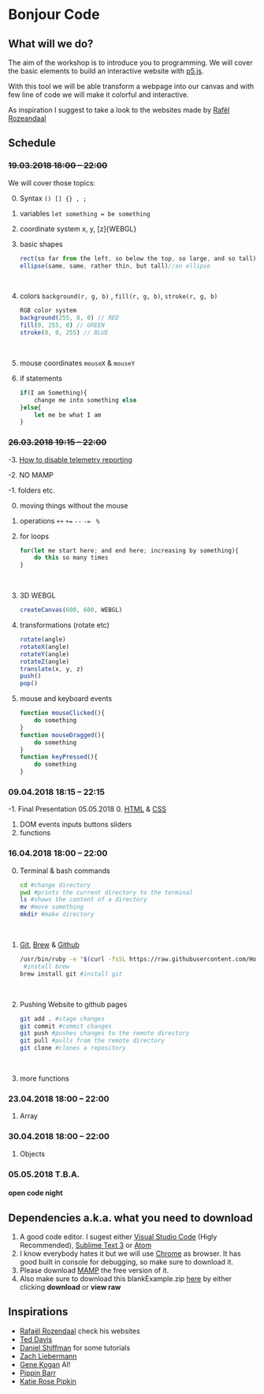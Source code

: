 # Bonjour Code

## What will we do?

The aim of the workshop is to introduce you to programming. We will cover the basic elements to build an interactive website with [p5.js](https://p5js.org/). 

With this tool we will be able transform a webpage into our canvas and with few line of code we will make it colorful and interactive.

As inspiration I suggest to take a look to the websites made by [Rafël Rozeandaal](https://www.newrafael.com/websites/)

## Schedule

### ~~19.03.2018 18:00 – 22:00~~

We will cover those topics:

0. Syntax `() [] {} , ;` 

1. variables `let something = be something`

2. coordinate system x, y, [z]{WEBGL}

3. basic shapes

   ```javascript
   rect(so far from the left, so below the top, so large, and so tall)//a rect
   ellipse(same, same, rather thin, but tall)//an ellipse
   ```

   ​

4. colors `background(r, g, b)` , `fill(r, g, b)`, `stroke(r, g, b)`

   ```javascript
   RGB color system
   background(255, 0, 0) // RED
   fill(0, 255, 0) // GREEN
   stroke(0, 0, 255) // BLUE
   ```

   ​

5. mouse coordinates `mouseX`  & `mouseY`

6. if statements

   ```javascript
   if(I am Something){
       change me into something else
   }else{
       let me be what I am
   }
   ```

### ~~26.03.2018 19:15 – 22:00~~

-3. [How to disable telemetry reporting](https://code.visualstudio.com/docs/supporting/faq#_how-to-disable-telemetry-reporting)

-2. NO MAMP

-1. folders etc.

0. moving things without the mouse


1. operations `++` `+=` `--` `-=` ` %`

2. for loops

   ```javascript
   for(let me start here; and end here; increasing by something){
       do this so many times
   }
   ```

   ​
3. 3D WEBGL
    ```javascript
    createCanvas(600, 600, WEBGL)
    ```

4. transformations (rotate etc)
    ```javascript
    rotate(angle)
    rotateX(angle)
    rotateY(angle)
    rotateZ(angle)
    translate(x, y, z)
    push()
    pop()
    ```

5. mouse and keyboard events
    ```javascript
    function mouseClicked(){
        do something
    }
    function mouseDragged(){
        do something
    }
    function keyPressed(){
        do something
    }
    ```
### 09.04.2018 18:15 – 22:15

-1. Final Presentation 05.05.2018
0. [HTML](https://www.w3schools.com/tags/default.asp) & [CSS](https://www.w3schools.com/cssref/default.asp)
1. DOM events inputs buttons sliders
2. functions

### 16.04.2018 18:00 – 22:00

0. Terminal & bash commands

   ```bash
   cd #change directory
   pwd #prints the current directory to the terminal
   ls #shows the content of a directory
   mv #move something
   mkdir #make directory
   ```

   ​

1. [Git](https://git-scm.com/), [Brew](https://brew.sh/) & [Github](https://github.com/)

   ```bash
   /usr/bin/ruby -e "$(curl -fsSL https://raw.githubusercontent.com/Homebrew/install/master/install)"
    #install brew
   brew install git #install git
   ```

   ​

2. Pushing Website to github pages

   ```bash
   git add . #stage changes
   git commit #commit changes
   git push #pushes changes to the remote directory
   git pull #pulls from the remote directory
   git clone #clones a repository
   ```

   ​

3. more functions

### 23.04.2018 18:00 – 22:00

1. Array

### 30.04.2018 18:00 – 22:00

1. Objects

### 05.05.2018 T.B.A.

#### open code night

## Dependencies a.k.a. what you need to download

1. A good code editor. I sugest either [Visual Studio Code](https://code.visualstudio.com/) (Higly Recommended),  [Sublime Text 3](https://www.sublimetext.com/) or [Atom](https://atom.io/)
2. I know everybody hates it but we will use [Chrome](https://www.google.com/chrome/) as browser. It has good built in console for debugging, so make sure to download it.
3. Please download [MAMP](https://www.mamp.info/de/) the free version of it.
4. Also make sure to download this blankExample.zip [here](https://github.com/yanoteaching/SFAC/blob/master/classes/BlankExample.zip) by either clicking __download__ or __view raw__

## Inspirations

* [Rafaël Rozendaal](https://www.newrafael.com/) check his websites
* [Ted Davis](http://www.teddavis.org/#projects)
* [Daniel Shiffman](http://shiffman.net/) for some tutorials
* [Zach Liebermann](http://thesystemis.com/)
* [Gene Kogan](http://genekogan.com/) AI!
* [Pippin Barr](https://www.pippinbarr.com/category/games/) 
* [Katie Rose Pipkin](http://katierosepipkin.com/)
